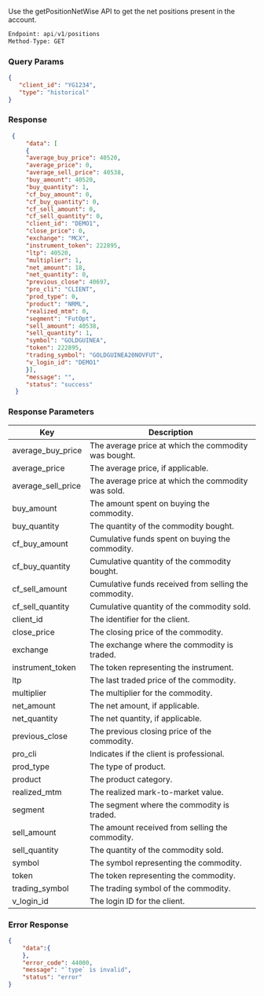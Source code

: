 <!-- ## Get Net Position -->
Use the getPositionNetWise API to get the net positions present in the account.

```python
Endpoint: api/v1/positions
Method-Type: GET
```

### Query Params
```json
{
   "client_id": "YG1234",
   "type": "historical"
}
```

### Response
```json
 {
     "data": [
     {     
     "average_buy_price": 40520,
     "average_price": 0,
     "average_sell_price": 40538,
     "buy_amount": 40520,
     "buy_quantity": 1,
     "cf_buy_amount": 0,
     "cf_buy_quantity": 0,
     "cf_sell_amount": 0,
     "cf_sell_quantity": 0,
     "client_id": "DEMO1",
     "close_price": 0,
     "exchange": "MCX",
     "instrument_token": 222895,
     "ltp": 40520,
     "multiplier": 1,
     "net_amount": 18,
     "net_quantity": 0,
     "previous_close": 40697,
     "pro_cli": "CLIENT",
     "prod_type": 0,
     "product": "NRML",
     "realized_mtm": 0,
     "segment": "FutOpt",
     "sell_amount": 40538,
     "sell_quantity": 1,
     "symbol": "GOLDGUINEA",
     "token": 222895,
     "trading_symbol": "GOLDGUINEA20NOVFUT",
     "v_login_id": "DEMO1"
     }],
     "message": "",
     "status": "success"
  }
```

### Response Parameters
| Key                | Description                                            |
|--------------------|--------------------------------------------------------|
| average_buy_price  | The average price at which the commodity was bought.  |
| average_price      | The average price, if applicable.                     |
| average_sell_price | The average price at which the commodity was sold.    |
| buy_amount         | The amount spent on buying the commodity.             |
| buy_quantity       | The quantity of the commodity bought.                 |
| cf_buy_amount      | Cumulative funds spent on buying the commodity.       |
| cf_buy_quantity    | Cumulative quantity of the commodity bought.          |
| cf_sell_amount     | Cumulative funds received from selling the commodity. |
| cf_sell_quantity   | Cumulative quantity of the commodity sold.            |
| client_id          | The identifier for the client.                        |
| close_price        | The closing price of the commodity.                   |
| exchange           | The exchange where the commodity is traded.           |
| instrument_token   | The token representing the instrument.                |
| ltp                | The last traded price of the commodity.               |
| multiplier         | The multiplier for the commodity.                     |
| net_amount         | The net amount, if applicable.                        |
| net_quantity       | The net quantity, if applicable.                      |
| previous_close     | The previous closing price of the commodity.          |
| pro_cli            | Indicates if the client is professional.              |
| prod_type          | The type of product.                                  |
| product            | The product category.                                 |
| realized_mtm       | The realized mark-to-market value.                    |
| segment            | The segment where the commodity is traded.           |
| sell_amount        | The amount received from selling the commodity.       |
| sell_quantity      | The quantity of the commodity sold.                   |
| symbol             | The symbol representing the commodity.                |
| token              | The token representing the commodity.                 |
| trading_symbol     | The trading symbol of the commodity.                  |
| v_login_id         | The login ID for the client.                          |


### Error Response
```json
{
    "data":{
    },
    "error_code": 44000,
    "message": "`type` is invalid",
    "status": "error"
}
```